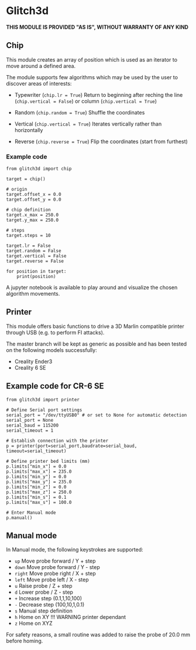 # Glitch3d #
**THIS MODULE IS PROVIDED "AS IS", WITHOUT WARRANTY OF ANY KIND**

## Chip ##
This module creates an array of position which is used as an iterator to move around a defined area.

The module supports few algorithms which may be used by the user to discover areas of interests:

* Typewriter (`chip.lr = True`)
    Return to beginning after reching the line (`chip.vertical = False`) or column (`chip.vertical = True`)

* Random (`chip.random = True`)
    Shuffle the coordinates

* Vertical (`chip.vertical = True`)
    Iterates vertically rather than horizontally

* Reverse (`chip.reverse = True`)
    Flip the coordinates (start from furthest)

### Example code ##
```
from glitch3d import chip

target = chip()

# origin
target.offset_x = 0.0
target.offset_y = 0.0

# chip definition
target.x_max = 250.0
target.y_max = 250.0

# steps
target.steps = 10

target.lr = False
target.random = False
target.vertical = False
target.reverse = False

for position in target:
    print(position)

```

A jupyter notebook is available to play around and visualize the chosen algorithm movements.


## Printer ##
This module offers basic functions to drive a 3D Marlin compatible printer through USB (e.g. to perform FI attacks).

The master branch will be kept as generic as possible and has been tested on the following models successfully:
- Creality Ender3
- Creality 6 SE

## Example code for CR-6 SE ##
```
from glitch3d import printer

# Define Serial port settings
serial_port = "/dev/ttyUSB0" # or set to None for automatic detection
serial_port = None 
serial_baud = 115200
serial_timeout = 1

# Establish connection with the printer
p = printer(port=serial_port,baudrate=serial_baud, timeout=serial_timeout)

# Define printer bed limits (mm)
p.limits["min_x"] = 0.0
p.limits["max_x"] = 235.0
p.limits["min_y"] = 0.0
p.limits["max_y"] = 235.0
p.limits["min_z"] = 0.0
p.limits["max_z"] = 250.0
p.limits["min_s"] = 0.1
p.limits["max_s"] = 100.0

# Enter Manual mode
p.manual()

```

## Manual mode ##
In Manual mode, the following keystrokes are supported:

* `up` Move probe forward / Y + step
* `down` Move probe forward / Y - step
* `right` Move probe right / X + step
* `left` Move probe left / X - step 
* `u` Raise probe / Z + step
* `d` Lower probe / Z - step
* `+` Increase step (0.1,1,10,100)
* `-` Decrease step (100,10,1,0.1)
* `s` Manual step definition
* `h` Home on XY !!! WARNING printer dependant
* `z` Home on XYZ 

For safety reasons, a small routine was added to raise the probe of 20.0 mm before homing.
